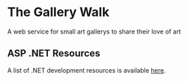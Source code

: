 # The Gallery Walk
A web service for small art gallerys to share their love of art

## ASP .NET Resources
A list of .NET development resources is available [here](http://www.asp.net/mvc/mvc4).


